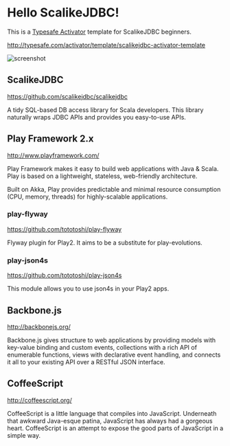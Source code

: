 # Hello ScalikeJDBC!

This is a [Typesafe Activator](http://typesafe.com/platform/getstarted) template for ScalikeJDBC beginners.

http://typesafe.com/activator/template/scalikejdbc-activator-template

![screenshot](https://raw.github.com/scalikejdbc/hello-scalikejdbc/master/screenshot.png)

## ScalikeJDBC

https://github.com/scalikejdbc/scalikejdbc

A tidy SQL-based DB access library for Scala developers. This library naturally wraps JDBC APIs and provides you easy-to-use APIs.

## Play Framework 2.x

http://www.playframework.com/

Play Framework makes it easy to build web applications with Java & Scala. Play is based on a lightweight, stateless, web-friendly architecture.

Built on Akka, Play provides predictable and minimal resource consumption (CPU, memory, threads) for highly-scalable applications.

### play-flyway

https://github.com/tototoshi/play-flyway

Flyway plugin for Play2. It aims to be a substitute for play-evolutions.

### play-json4s

https://github.com/tototoshi/play-json4s

This module allows you to use json4s in your Play2 apps.

## Backbone.js

http://backbonejs.org/

Backbone.js gives structure to web applications by providing models with key-value binding and custom events, collections with a rich API of enumerable functions, views with declarative event handling, and connects it all to your existing API over a RESTful JSON interface.

## CoffeeScript

http://coffeescript.org/

CoffeeScript is a little language that compiles into JavaScript. Underneath that awkward Java-esque patina, JavaScript has always had a gorgeous heart. CoffeeScript is an attempt to expose the good parts of JavaScript in a simple way.


